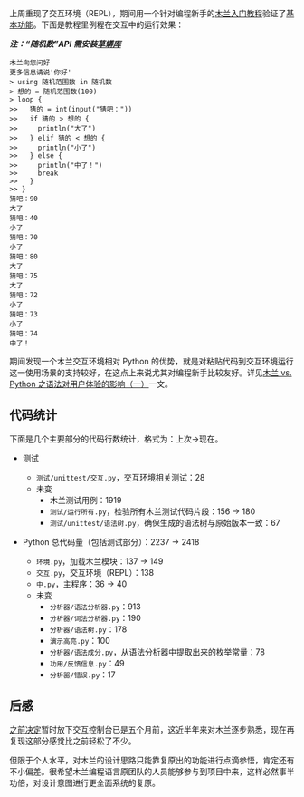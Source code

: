 上周重现了交互环境（REPL），期间用一个针对编程新手的[木兰入门教程](https://gitee.com/MulanRevive/mulan-rework/blob/master/%E6%96%87%E6%A1%A3/%E7%94%A8%E6%88%B7%E6%89%8B%E5%86%8C/%E7%BC%96%E7%A8%8B%E6%96%B0%E6%89%8B/1%E7%8C%9C%E6%95%B0%E5%AD%97.md)验证了[基本功能](https://gitee.com/MulanRevive/mulan-rework/blob/master/%E6%96%87%E6%A1%A3/%E5%8A%9F%E8%83%BD/%E4%BA%A4%E4%BA%92%E7%8E%AF%E5%A2%83.md)。下面是教程里例程在交互中的运行效果：

***注：“随机数”API 需安装[草蟒库](https://pypi.org/project/grasspy-modules/)***
```
木兰向您问好
更多信息请说'你好'
> using 随机范围数 in 随机数
> 想的 = 随机范围数(100)
> loop {
>>   猜的 = int(input("猜吧："))
>>   if 猜的 > 想的 {
>>     println("大了")
>>   } elif 猜的 < 想的 {
>>     println("小了")
>>   } else {
>>     println("中了！")
>>     break
>>   }
>> }
猜吧：90
大了
猜吧：40
小了
猜吧：70
小了
猜吧：80
大了
猜吧：75
大了
猜吧：72
小了
猜吧：73
小了
猜吧：74
中了！
```

期间发现一个木兰交互环境相对 Python 的优势，就是对粘贴代码到交互环境运行这一使用场景的支持较好，在这点上来说尤其对编程新手比较友好。详见[木兰 vs. Python 之语法对用户体验的影响（一）](https://zhuanlan.zhihu.com/p/237379701)一文。


## 代码统计

下面是几个主要部分的代码行数统计，格式为：上次->现在。

- 测试
  - `测试/unittest/交互.py`，交互环境相关测试：28
  - 未变
    - 木兰测试用例：1919
    - `测试/运行所有.py`，检验所有木兰测试代码片段：156 -> 180
    - `测试/unittest/语法树.py`，确保生成的语法树与原始版本一致：67

- Python 总代码量（包括测试部分）：2237 -> 2418
  - `环境.py`，加载木兰模块：137 -> 149
  - `交互.py`，交互环境（REPL）：138
  - `中.py`，主程序：36 -> 40
  - 未变
    - `分析器/语法分析器.py`：913
    - `分析器/词法分析器.py`：190
    - `分析器/语法树.py`：178
    - `演示高亮.py`：100
    - `分析器/语法成分.py`，从语法分析器中提取出来的枚举常量：78
    - `功用/反馈信息.py`：49
    - `分析器/错误.py`：17

## 后感

[之前决定](https://zhuanlan.zhihu.com/p/128981286)暂时放下交互控制台已是五个月前，这近半年来对木兰逐步熟悉，现在再复现这部分感觉比之前轻松了不少。

但限于个人水平，对木兰的设计思路只能靠复原出的功能进行点滴参悟，肯定还有不小偏差。很希望木兰编程语言原团队的人员能够参与到项目中来，这样必然事半功倍，对设计意图进行更全面系统的复原。
